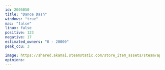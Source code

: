 ```yaml
---
id: 2005050
title: "Dance Dash"
windows: "true"
mac: "false"
linux: false
positive: 123
negative: 17
estimated_owners: "0 - 20000"
peak_ccu: 3

image: https://shared.akamai.steamstatic.com/store_item_assets/steam/apps/2005050/header.jpg?t=1723457154
opinions:
---
```

